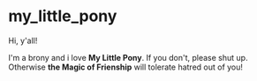 # my_little_pony

Hi, y'all!

I'm a brony and i love **My Little Pony**. If you don't, please shut up. Otherwise **the Magic of Frienship** will tolerate hatred out of you!
